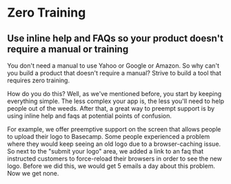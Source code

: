 Zero Training
=============

Use inline help and FAQs so your product doesn\'t require a manual or training
------------------------------------------------------------------------------

You don\'t need a manual to use Yahoo or Google or Amazon. So why can\'t
you build a product that doesn\'t require a manual? Strive to build a
tool that requires zero training.

How do you do this? Well, as we\'ve mentioned before, you start by
keeping everything simple. The less complex your app is, the less
you\'ll need to help people out of the weeds. After that, a great way to
preempt support is by using inline help and faqs at potential points of
confusion.

For example, we offer preemptive support on the screen that allows
people to upload their logo to Basecamp. Some people experienced a
problem where they would keep seeing an old logo due to a
browser-caching issue. So next to the \"submit your logo\" area, we
added a link to an faq that instructed customers to force-reload their
browsers in order to see the new logo. Before we did this, we would get
5 emails a day about this problem. Now we get none.
